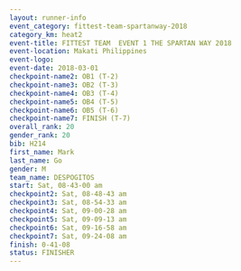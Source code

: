 ```yaml
---
layout: runner-info 
event_category: fittest-team-spartanway-2018 
category_km: heat2 
event-title: FITTEST TEAM  EVENT 1 THE SPARTAN WAY 2018 
event-location: Makati Philippines 
event-logo: 
event-date: 2018-03-01 
checkpoint-name2: OB1 (T-2) 
checkpoint-name3: OB2 (T-3) 
checkpoint-name4: OB3 (T-4) 
checkpoint-name5: OB4 (T-5) 
checkpoint-name6: OB5 (T-6) 
checkpoint-name7: FINISH (T-7) 
overall_rank: 20
gender_rank: 20
bib: H214
first_name: Mark
last_name: Go
gender: M
team_name: DESPOGITOS
start: Sat, 08-43-00 am
checkpoint2: Sat, 08-48-43 am
checkpoint3: Sat, 08-54-33 am
checkpoint4: Sat, 09-00-28 am
checkpoint5: Sat, 09-09-13 am
checkpoint6: Sat, 09-16-58 am
checkpoint7: Sat, 09-24-08 am
finish: 0-41-08
status: FINISHER
---
```

